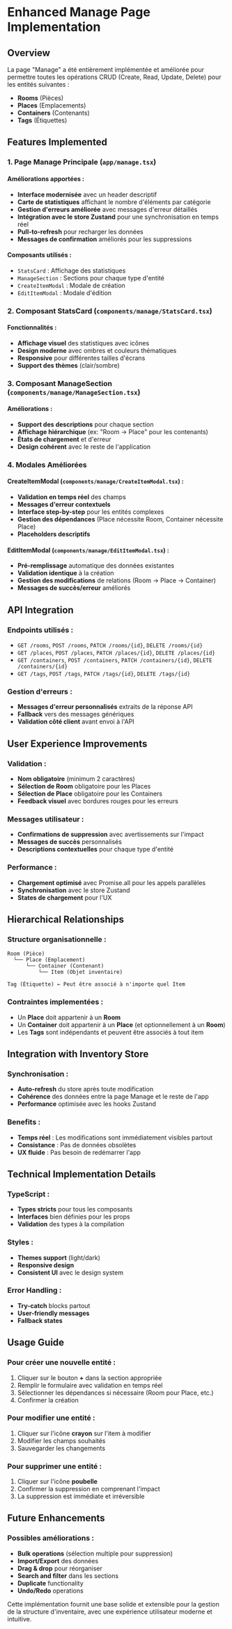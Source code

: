 # Enhanced Manage Page Implementation

## Overview

La page "Manage" a été entièrement implémentée et améliorée pour permettre toutes les opérations CRUD (Create, Read, Update, Delete) pour les entités suivantes :

- **Rooms** (Pièces)
- **Places** (Emplacements)
- **Containers** (Contenants)
- **Tags** (Étiquettes)

## Features Implemented

### 1. **Page Manage Principale** (`app/manage.tsx`)

#### Améliorations apportées :

- **Interface modernisée** avec un header descriptif
- **Carte de statistiques** affichant le nombre d'éléments par catégorie
- **Gestion d'erreurs améliorée** avec messages d'erreur détaillés
- **Intégration avec le store Zustand** pour une synchronisation en temps réel
- **Pull-to-refresh** pour recharger les données
- **Messages de confirmation** améliorés pour les suppressions

#### Composants utilisés :

- `StatsCard` : Affichage des statistiques
- `ManageSection` : Sections pour chaque type d'entité
- `CreateItemModal` : Modale de création
- `EditItemModal` : Modale d'édition

### 2. **Composant StatsCard** (`components/manage/StatsCard.tsx`)

#### Fonctionnalités :

- **Affichage visuel** des statistiques avec icônes
- **Design moderne** avec ombres et couleurs thématiques
- **Responsive** pour différentes tailles d'écrans
- **Support des thèmes** (clair/sombre)

### 3. **Composant ManageSection** (`components/manage/ManageSection.tsx`)

#### Améliorations :

- **Support des descriptions** pour chaque section
- **Affichage hiérarchique** (ex: "Room → Place" pour les contenants)
- **États de chargement** et d'erreur
- **Design cohérent** avec le reste de l'application

### 4. **Modales Améliorées**

#### CreateItemModal (`components/manage/CreateItemModal.tsx`) :

- **Validation en temps réel** des champs
- **Messages d'erreur contextuels**
- **Interface step-by-step** pour les entités complexes
- **Gestion des dépendances** (Place nécessite Room, Container nécessite Place)
- **Placeholders descriptifs**

#### EditItemModal (`components/manage/EditItemModal.tsx`) :

- **Pré-remplissage** automatique des données existantes
- **Validation identique** à la création
- **Gestion des modifications** de relations (Room → Place → Container)
- **Messages de succès/erreur** améliorés

## API Integration

### Endpoints utilisés :

- `GET /rooms`, `POST /rooms`, `PATCH /rooms/{id}`, `DELETE /rooms/{id}`
- `GET /places`, `POST /places`, `PATCH /places/{id}`, `DELETE /places/{id}`
- `GET /containers`, `POST /containers`, `PATCH /containers/{id}`, `DELETE /containers/{id}`
- `GET /tags`, `POST /tags`, `PATCH /tags/{id}`, `DELETE /tags/{id}`

### Gestion d'erreurs :

- **Messages d'erreur personnalisés** extraits de la réponse API
- **Fallback** vers des messages génériques
- **Validation côté client** avant envoi à l'API

## User Experience Improvements

### Validation :

- **Nom obligatoire** (minimum 2 caractères)
- **Sélection de Room** obligatoire pour les Places
- **Sélection de Place** obligatoire pour les Containers
- **Feedback visuel** avec bordures rouges pour les erreurs

### Messages utilisateur :

- **Confirmations de suppression** avec avertissements sur l'impact
- **Messages de succès** personnalisés
- **Descriptions contextuelles** pour chaque type d'entité

### Performance :

- **Chargement optimisé** avec Promise.all pour les appels parallèles
- **Synchronisation** avec le store Zustand
- **States de chargement** pour l'UX

## Hierarchical Relationships

### Structure organisationnelle :

```
Room (Pièce)
  └── Place (Emplacement)
      └── Container (Contenant)
          └── Item (Objet inventaire)

Tag (Étiquette) ← Peut être associé à n'importe quel Item
```

### Contraintes implementées :

- Un **Place** doit appartenir à un **Room**
- Un **Container** doit appartenir à un **Place** (et optionnellement à un **Room**)
- Les **Tags** sont indépendants et peuvent être associés à tout item

## Integration with Inventory Store

### Synchronisation :

- **Auto-refresh** du store après toute modification
- **Cohérence** des données entre la page Manage et le reste de l'app
- **Performance** optimisée avec les hooks Zustand

### Benefits :

- **Temps réel** : Les modifications sont immédiatement visibles partout
- **Consistance** : Pas de données obsolètes
- **UX fluide** : Pas besoin de redémarrer l'app

## Technical Implementation Details

### TypeScript :

- **Types stricts** pour tous les composants
- **Interfaces** bien définies pour les props
- **Validation** des types à la compilation

### Styles :

- **Themes support** (light/dark)
- **Responsive design**
- **Consistent UI** avec le design system

### Error Handling :

- **Try-catch** blocks partout
- **User-friendly messages**
- **Fallback states**

## Usage Guide

### Pour créer une nouvelle entité :

1. Cliquer sur le bouton **+** dans la section appropriée
2. Remplir le formulaire avec validation en temps réel
3. Sélectionner les dépendances si nécessaire (Room pour Place, etc.)
4. Confirmer la création

### Pour modifier une entité :

1. Cliquer sur l'icône **crayon** sur l'item à modifier
2. Modifier les champs souhaités
3. Sauvegarder les changements

### Pour supprimer une entité :

1. Cliquer sur l'icône **poubelle**
2. Confirmer la suppression en comprenant l'impact
3. La suppression est immédiate et irréversible

## Future Enhancements

### Possibles améliorations :

- **Bulk operations** (sélection multiple pour suppression)
- **Import/Export** des données
- **Drag & drop** pour réorganiser
- **Search and filter** dans les sections
- **Duplicate** functionality
- **Undo/Redo** operations

Cette implémentation fournit une base solide et extensible pour la gestion de la structure d'inventaire, avec une expérience utilisateur moderne et intuitive.
